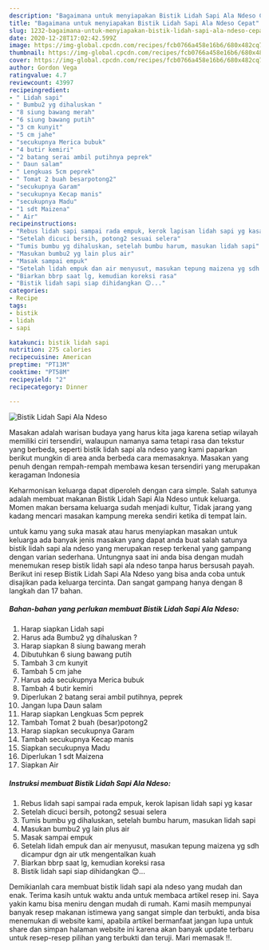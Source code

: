 ```yaml
---
description: "Bagaimana untuk menyiapakan Bistik Lidah Sapi Ala Ndeso Cepat"
title: "Bagaimana untuk menyiapakan Bistik Lidah Sapi Ala Ndeso Cepat"
slug: 1232-bagaimana-untuk-menyiapakan-bistik-lidah-sapi-ala-ndeso-cepat
date: 2020-12-28T17:02:42.599Z
image: https://img-global.cpcdn.com/recipes/fcb0766a458e16b6/680x482cq70/bistik-lidah-sapi-ala-ndeso-foto-resep-utama.jpg
thumbnail: https://img-global.cpcdn.com/recipes/fcb0766a458e16b6/680x482cq70/bistik-lidah-sapi-ala-ndeso-foto-resep-utama.jpg
cover: https://img-global.cpcdn.com/recipes/fcb0766a458e16b6/680x482cq70/bistik-lidah-sapi-ala-ndeso-foto-resep-utama.jpg
author: Gordon Vega
ratingvalue: 4.7
reviewcount: 43997
recipeingredient:
- " Lidah sapi"
- " Bumbu2 yg dihaluskan "
- "8 siung bawang merah"
- "6 siung bawang putih"
- "3 cm kunyit"
- "5 cm jahe"
- "secukupnya Merica bubuk"
- "4 butir kemiri"
- "2 batang serai ambil putihnya peprek"
- " Daun salam"
- " Lengkuas 5cm peprek"
- " Tomat 2 buah besarpotong2"
- "secukupnya Garam"
- "secukupnya Kecap manis"
- "secukupnya Madu"
- "1 sdt Maizena"
- " Air"
recipeinstructions:
- "Rebus lidah sapi sampai rada empuk, kerok lapisan lidah sapi yg kasar"
- "Setelah dicuci bersih, potong2 sesuai selera"
- "Tumis bumbu yg dihaluskan, setelah bumbu harum, masukan lidah sapi"
- "Masukan bumbu2 yg lain plus air"
- "Masak sampai empuk"
- "Setelah lidah empuk dan air menyusut, masukan tepung maizena yg sdh dicampur dgn air utk mengentalkan kuah"
- "Biarkan bbrp saat lg, kemudian koreksi rasa"
- "Bistik lidah sapi siap dihidangkan 😊..."
categories:
- Recipe
tags:
- bistik
- lidah
- sapi

katakunci: bistik lidah sapi 
nutrition: 275 calories
recipecuisine: American
preptime: "PT13M"
cooktime: "PT58M"
recipeyield: "2"
recipecategory: Dinner

---
```



![Bistik Lidah Sapi Ala Ndeso](https://img-global.cpcdn.com/recipes/fcb0766a458e16b6/680x482cq70/bistik-lidah-sapi-ala-ndeso-foto-resep-utama.jpg)

Masakan adalah warisan budaya yang harus kita jaga karena setiap wilayah memiliki ciri tersendiri, walaupun namanya sama tetapi rasa dan tekstur yang berbeda, seperti bistik lidah sapi ala ndeso yang kami paparkan berikut mungkin di area anda berbeda cara memasaknya. Masakan yang penuh dengan rempah-rempah membawa kesan tersendiri yang merupakan keragaman Indonesia



Keharmonisan keluarga dapat diperoleh dengan cara simple. Salah satunya adalah membuat makanan Bistik Lidah Sapi Ala Ndeso untuk keluarga. Momen makan bersama keluarga sudah menjadi kultur, Tidak jarang yang kadang mencari masakan kampung mereka sendiri ketika di tempat lain.

untuk kamu yang suka masak atau harus menyiapkan masakan untuk keluarga ada banyak jenis masakan yang dapat anda buat salah satunya bistik lidah sapi ala ndeso yang merupakan resep terkenal yang gampang dengan varian sederhana. Untungnya saat ini anda bisa dengan mudah menemukan resep bistik lidah sapi ala ndeso tanpa harus bersusah payah.
Berikut ini resep Bistik Lidah Sapi Ala Ndeso yang bisa anda coba untuk disajikan pada keluarga tercinta. Dan sangat gampang hanya dengan 8 langkah dan 17 bahan.


<!--inarticleads1-->

##### Bahan-bahan yang perlukan membuat Bistik Lidah Sapi Ala Ndeso:

1. Harap siapkan  Lidah sapi
1. Harus ada  Bumbu2 yg dihaluskan ?
1. Harap siapkan 8 siung bawang merah
1. Dibutuhkan 6 siung bawang putih
1. Tambah 3 cm kunyit
1. Tambah 5 cm jahe
1. Harus ada secukupnya Merica bubuk
1. Tambah 4 butir kemiri
1. Diperlukan 2 batang serai ambil putihnya, peprek
1. Jangan lupa  Daun salam
1. Harap siapkan  Lengkuas 5cm peprek
1. Tambah  Tomat 2 buah (besar)potong2
1. Harap siapkan secukupnya Garam
1. Tambah secukupnya Kecap manis
1. Siapkan secukupnya Madu
1. Diperlukan 1 sdt Maizena
1. Siapkan  Air




<!--inarticleads2-->

##### Instruksi membuat  Bistik Lidah Sapi Ala Ndeso:

1. Rebus lidah sapi sampai rada empuk, kerok lapisan lidah sapi yg kasar
1. Setelah dicuci bersih, potong2 sesuai selera
1. Tumis bumbu yg dihaluskan, setelah bumbu harum, masukan lidah sapi
1. Masukan bumbu2 yg lain plus air
1. Masak sampai empuk
1. Setelah lidah empuk dan air menyusut, masukan tepung maizena yg sdh dicampur dgn air utk mengentalkan kuah
1. Biarkan bbrp saat lg, kemudian koreksi rasa
1. Bistik lidah sapi siap dihidangkan 😊...




Demikianlah cara membuat bistik lidah sapi ala ndeso yang mudah dan enak. Terima kasih untuk waktu anda untuk membaca artikel resep ini. Saya yakin kamu bisa meniru dengan mudah di rumah. Kami masih mempunyai banyak resep makanan istimewa yang sangat simple dan terbukti, anda bisa menemukan di website kami, apabila artikel bermanfaat jangan lupa untuk share dan simpan halaman website ini karena akan banyak update terbaru untuk resep-resep pilihan yang terbukti dan teruji. Mari memasak !!. 
